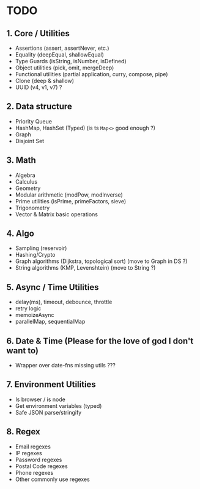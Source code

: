 # TODO


## 1. Core / Utilities

- Assertions (assert, assertNever, etc.)
- Equality (deepEqual, shallowEqual)
- Type Guards (isString, isNumber, isDefined)
- Object utilities (pick, omit, mergeDeep)
- Functional utilities (partial application, curry, compose, pipe)
- Clone (deep & shallow)
- UUID (v4, v1, v7) ?

## 2. Data structure

- Priority Queue
- HashMap, HashSet (Typed) (is ts `Map<>` good enough ?)
- Graph
- Disjoint Set

## 3. Math

- Algebra
- Calculus
- Geometry
- Modular arithmetic (modPow, modInverse)
- Prime utilities (isPrime, primeFactors, sieve)
- Trigonometry
- Vector & Matrix basic operations

## 4. Algo

- Sampling (reservoir)
- Hashing/Crypto
- Graph algorithms (Dijkstra, topological sort) (move to Graph in DS ?)
- String algorithms (KMP, Levenshtein) (move to String ?)

## 5. Async / Time Utilities
- delay(ms), timeout, debounce, throttle
- retry logic
- memoizeAsync
- parallelMap, sequentialMap

## 6. Date & Time (Please for the love of god I don't want to)
- Wrapper over date-fns missing utils ???

## 7. Environment Utilities
- Is browser / is node
- Get environment variables (typed)
- Safe JSON parse/stringify

## 8. Regex
- Email regexes
- IP regexes
- Password regexes
- Postal Code regexes
- Phone regexes
- Other commonly use regexes 